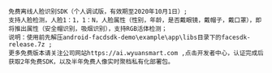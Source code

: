     免费离线人脸识别SDK（个人调试版，有效期至2020年10月1日）;     
    支持人脸检测，人脸1：1，1：N，人脸属性（性别，年龄，是否戴眼镜，戴帽子，戴口罩），即将推出属性（安全帽识别，吸烟识别），支持RGB活体检测；    
    说明：使用前先解压android-facdsdk-demo\example\app\libs目录下的facesdk-release.7z ;   
    更多免费版本请关注公司网站https://ai.wyuansmart.com ,点击开发者中心，认证完成后获取2年免费SDK，以及半年免费人像实时聚档私有化部署包。

